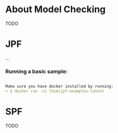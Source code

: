 # About Model Checking

TODO




# JPF

...


### Running a basic sample:

```markdown

Make sure you have docker installed by running:
> $ docker run -it lhsm/jpf-examples:latest

```

# SPF

TODO
